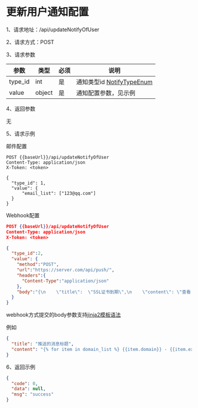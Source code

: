 # 更新用户通知配置

1、请求地址：/api/updateNotifyOfUser

2、请求方式：POST

3、请求参数

| 参数  | 类型   | 必须 | 说明 |
| -| - | - | - | 
| type_id | int | 是 | 通知类型id [NotifyTypeEnum](/doc/enums/NotifyTypeEnum.md)
| value | object | 是 | 通知配置参数，见示例

4、返回参数

无

5、请求示例

邮件配置

```
POST {{baseUrl}}/api/updateNotifyOfUser
Content-Type: application/json
X-Token: <token>

{
  "type_id": 1,
  "value": {
      "email_list": ["123@qq.com"]
  }
}
```

Webhook配置

```json
POST {{baseUrl}}/api/updateNotifyOfUser
Content-Type: application/json
X-Token: <token>

{
  "type_id":2,
  "value": {
    "method":"POST",
    "url":"https://server.com/api/push/",
    "headers":{
      "Content-Type":"application/json"
    },
    "body":"{\n    \"title\":  \"SSL证书到期\",\n    \"content\": \"查看：http://127.0.0.1:5173/\"\n}"
  }
}
```

webhook方式提交的body参数支持[jinja2模板语法](http://doc.yonyoucloud.com/doc/jinja2-docs-cn/index.html)

例如
```json
{
  "title": "推送的消息标题",
  "content": "{% for item in domain_list %} {{item.domain}} - {{item.expire_days}} \n {% endfor %}"
}
```

6、返回示例

```json
{
  "code": 0,
  "data": null,
  "msg": "success"
}
```